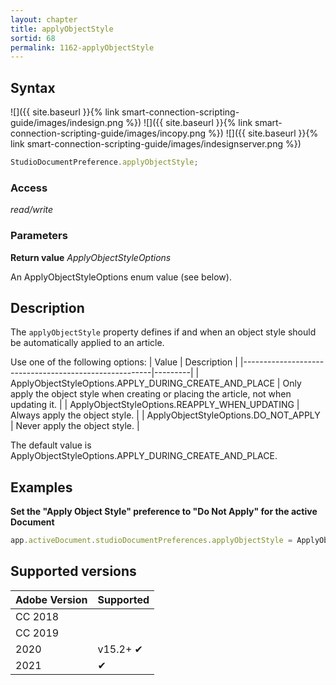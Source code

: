 ```yaml
---
layout: chapter
title: applyObjectStyle
sortid: 68
permalink: 1162-applyObjectStyle
---
```

## Syntax

![]({{ site.baseurl }}{% link smart-connection-scripting-guide/images/indesign.png %}) ![]({{ site.baseurl }}{% link smart-connection-scripting-guide/images/incopy.png %}) ![]({{ site.baseurl }}{% link smart-connection-scripting-guide/images/indesignserver.png %})
```javascript
StudioDocumentPreference.applyObjectStyle;
```

### Access

*read/write*

### Parameters

**Return value** *ApplyObjectStyleOptions*

An ApplyObjectStyleOptions enum value (see below).

## Description

The `applyObjectStyle` property defines if and when an object style should be automatically applied to an article.

Use one of the following options:
| Value                                                 | Description |
|-------------------------------------------------------|---------|
| ApplyObjectStyleOptions.APPLY_DURING_CREATE_AND_PLACE | Only apply the object style when creating or placing the article, not when updating it. |
| ApplyObjectStyleOptions.REAPPLY_WHEN_UPDATING         | Always apply the object style. |
| ApplyObjectStyleOptions.DO_NOT_APPLY                  | Never apply the object style. |

The default value is ApplyObjectStyleOptions.APPLY_DURING_CREATE_AND_PLACE.

## Examples

**Set the "Apply Object Style" preference to "Do Not Apply" for the active Document**

```javascript
app.activeDocument.studioDocumentPreferences.applyObjectStyle = ApplyObjectStyleOptions.DO_NOT_APPLY;
```

## Supported versions

| Adobe Version | Supported |
|---------------|-----------|
| CC 2018       |           |
| CC 2019       |           |
| 2020          | v15.2+ ✔  |
| 2021          | ✔         |